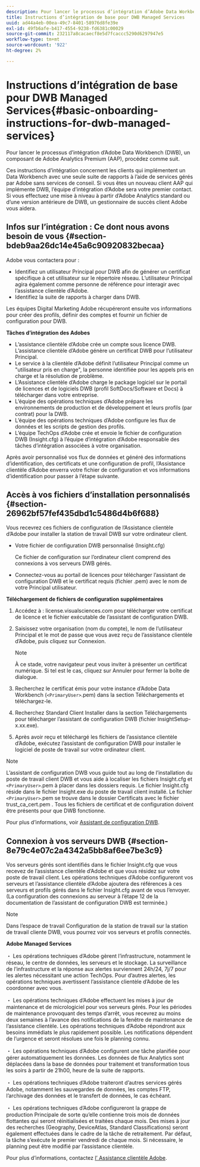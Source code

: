 ```yaml
---
description: Pour lancer le processus d’intégration d’Adobe Data Workbench (DWB), un composant de Adobe Analytics Premium (AAP), procédez comme suit.
title: Instructions d’intégration de base pour DWB Managed Services
uuid: ad44a4eb-00ea-49c7-8401-58976d8fe39e
exl-id: 49fb6afe-b417-4554-9238-fd6381c00029
source-git-commit: 232117a8cacaecf8e5d7fcaccc5290d6297947e5
workflow-type: tm+mt
source-wordcount: '922'
ht-degree: 2%

---
```


# Instructions d’intégration de base pour DWB Managed Services{#basic-onboarding-instructions-for-dwb-managed-services}

Pour lancer le processus d’intégration d’Adobe Data Workbench (DWB), un composant de Adobe Analytics Premium (AAP), procédez comme suit.

Ces instructions d’intégration concernent les clients qui implémentent un Data Workbench avec une seule suite de rapports à l’aide de services gérés par Adobe sans services de conseil. Si vous êtes un nouveau client AAP qui implémente DWB, l’équipe d’intégration d’Adobe sera votre premier contact. Si vous effectuez une mise à niveau à partir d’Adobe Analytics standard ou d’une version antérieure de DWB, un gestionnaire de succès client Adobe vous aidera.

## Infos sur l’intégration : Ce dont nous avons besoin de vous {#section-bdeb9aa26dc14e45a6c90920832becaa}

Adobe vous contactera pour :

* Identifiez un utilisateur Principal pour DWB afin de générer un certificat spécifique à cet utilisateur sur le répertoire réseau. L’utilisateur Principal agira également comme personne de référence pour interagir avec l’assistance clientèle d’Adobe.
* Identifiez la suite de rapports à charger dans DWB.

Les équipes Digital Marketing Adobe récupéreront ensuite vos informations pour créer des profils, définir des comptes et fournir un fichier de configuration pour DWB.

**Tâches d’intégration des Adobes**

* L’assistance clientèle d’Adobe crée un compte sous licence DWB. L’assistance clientèle d’Adobe génère un certificat DWB pour l’utilisateur Principal.
* Le service à la clientèle d’Adobe définit l’utilisateur Principal comme un &quot;utilisateur pris en charge&quot;, la personne identifiée pour les appels pris en charge et la résolution de problème.
* L’Assistance clientèle d’Adobe charge le package logiciel sur le portail de licences et de logiciels DWB (profil SoftDocs/Software et Docs) à télécharger dans votre entreprise.
* L’équipe des opérations techniques d’Adobe prépare les environnements de production et de développement et leurs profils (par contrat) pour la DWB.
* L’équipe des opérations techniques d’Adobe configure les flux de données et les scripts de gestion des profils.
* L’équipe TechOps d’Adobe crée et envoie le fichier de configuration DWB (Insight.cfg) à l’équipe d’intégration d’Adobe responsable des tâches d’intégration associées à votre organisation.

Après avoir personnalisé vos flux de données et généré des informations d’identification, des certificats et une configuration de profil, l’Assistance clientèle d’Adobe enverra votre fichier de configuration et vos informations d’identification pour passer à l’étape suivante.

## Accès à vos fichiers d’installation personnalisés {#section-26962bf57fef435dbd1c5486d4b6f688}

Vous recevrez ces fichiers de configuration de l’Assistance clientèle d’Adobe pour installer la station de travail DWB sur votre ordinateur client.

* Votre fichier de configuration DWB personnalisé (Insight.cfg)

   Ce fichier de configuration sur l’ordinateur client comprend des connexions à vos serveurs DWB gérés.

* Connectez-vous au portail de licences pour télécharger l’assistant de configuration DWB et le certificat requis (fichier .pem) avec le nom de votre Principal utilisateur.

**Téléchargement de fichiers de configuration supplémentaires**

1. Accédez à : license.visualsciences.com pour télécharger votre certificat de licence et le fichier exécutable de l’assistant de configuration DWB.
1. Saisissez votre organisation (nom du compte), le nom de l’utilisateur Principal et le mot de passe que vous avez reçu de l’assistance clientèle d’Adobe, puis cliquez sur Connexion.

   >[!NOTE]
   >
   >À ce stade, votre navigateur peut vous inviter à présenter un certificat numérique. Si tel est le cas, cliquez sur Annuler pour fermer la boîte de dialogue.

1. Recherchez le certificat émis pour votre instance d’Adobe Data Workbench (`<PrimaryUser>`.pem) dans la section Téléchargements et téléchargez-le.
1. Recherchez Standard Client Installer dans la section Téléchargements pour télécharger l’assistant de configuration DWB (fichier InsightSetup-x.xx.exe).
1. Après avoir reçu et téléchargé les fichiers de l’assistance clientèle d’Adobe, exécutez l’assistant de configuration DWB pour installer le logiciel de poste de travail sur votre ordinateur client.

>[!NOTE]
L’assistant de configuration DWB vous guide tout au long de l’installation du poste de travail client DWB et vous aide à localiser les fichiers Insight.cfg et `<PrimaryUser>`.pem à placer dans les dossiers requis. Le fichier Insight.cfg réside dans le fichier Insight.exe du poste de travail client installé. Le fichier `<PrimaryUser>`.pem se trouve dans le dossier Certificats avec le fichier trust_ca_cert.pem . Tous les fichiers de certificat et de configuration doivent être présents pour que DWB fonctionne.

Pour plus d’informations, voir [Assistant de configuration DWB](https://experienceleague.adobe.com/docs/data-workbench/using/install/workstation-setup/install-setup.html).

## Connexion à vos serveurs DWB {#section-8e79c4e07c2a4342a5bb8af6ee7be3c9}

Vos serveurs gérés sont identifiés dans le fichier Insight.cfg que vous recevez de l’assistance clientèle d’Adobe et que vous résidez sur votre poste de travail client. Les opérations techniques d’Adobe configureront vos serveurs et l’assistance clientèle d’Adobe ajoutera des références à ces serveurs et profils gérés dans le fichier Insight.cfg avant de vous l’envoyer. (La configuration des connexions au serveur à l’étape 12 de la documentation de l’assistant de configuration DWB est terminée.)

>[!NOTE]
Dans l’espace de travail Configuration de la station de travail sur la station de travail cliente DWB, vous pourrez voir vos serveurs et profils connectés.

**Adobe Managed Services**

・ Les opérations techniques d’Adobe gèrent l’infrastructure, notamment le réseau, le centre de données, les serveurs et le stockage. La surveillance de l’infrastructure et la réponse aux alertes surviennent 24h/24, 7j/7 pour les alertes nécessitant une action TechOps. Pour d’autres alertes, les opérations techniques avertissent l’assistance clientèle d’Adobe de les coordonner avec vous.

・ Les opérations techniques d’Adobe effectuent les mises à jour de maintenance et de micrologiciel pour vos serveurs gérés. Pour les périodes de maintenance provoquant des temps d’arrêt, vous recevrez au moins deux semaines à l’avance des notifications de la fenêtre de maintenance de l’assistance clientèle. Les opérations techniques d’Adobe répondront aux besoins immédiats le plus rapidement possible. Les notifications dépendent de l’urgence et seront résolues une fois le planning connu.

・ Les opérations techniques d’Adobe configurent une tâche planifiée pour gérer automatiquement les données. Les données de flux Analytics sont déplacées dans la base de données pour traitement et transformation tous les soirs à partir de 21h00, heure de la suite de rapports.

・ Les opérations techniques d’Adobe traiteront d’autres services gérés Adobe, notamment les sauvegardes de données, les comptes FTP, l’archivage des données et le transfert de données, le cas échéant.

・ Les opérations techniques d’Adobe configureront la grappe de production Principale de sorte qu’elle contienne trois mois de données flottantes qui seront réinitialisées et traitées chaque mois. Des mises à jour des recherches (Geography, DeviceAtlas, Standard Classifications) seront également effectuées dans le cadre de la tâche de retraitement. Par défaut, la tâche s’exécute le premier vendredi de chaque mois. Si nécessaire, le planning peut être modifié par l’assistance clientèle.

Pour plus d’informations, contactez [l’ Assistance clientèle Adobe](https://helpx.adobe.com/support/programs/enterprise-support-terms.html).
